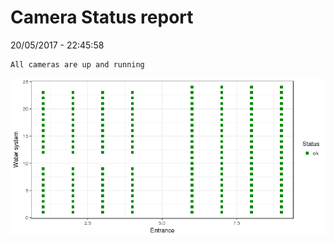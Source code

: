 Camera Status report
================
20/05/2017 - 22:45:58

    All cameras are up and running

![](camreport_files/figure-markdown_github/unnamed-chunk-2-1.png)
